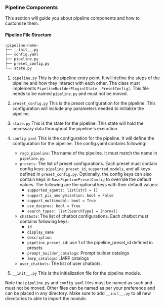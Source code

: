 ### Pipeline Components

This section will guide you about pipeline components and how to customize them.

#### Pipeline File Structure

```sh
<pipeline-name>
├── __init__.py
├── config.yaml
├── pipeline.py
├── preset_config.py
└── state.py
```

1. `pipeline.py`
    This is the pipeline entry point. It will define the steps of the pipeline and how they interact with each other. The class must implements `PipelineBuilderPlugin[State, PresetConfig]`. This file needs to be named `pipeline.py` and must not be moved.

2. `preset_config.py`
    This is the preset configuration for the pipeline. This configuration will include any parameters needed to initialize the pipeline.

3. `state.py`
    This is the state for the pipeline. This state will hold the necessary data throughout the pipeline's execution.

4. `config.yaml`
    This is the configuration for the pipeline. It will define the configuration for the pipeline.
    The config.yaml contains following:
    - `rago_pipeline`: The name of the pipeline. It must match the name in `pipeline.py`.
    - `presets`: The list of preset configurations. Each preset must contain config keys: `pipeline_preset_id`, `supported_models`, and all keys defined in `preset_config.py`. Optionally, the config keys can also contain keys in `BasePipelinePresetConfig` to override the default values. The following are the optional keys with their default values:
      - `supported_agents: list[str] = []`
      - `support_pii_anonymization: bool = False`
      - `support_multimodal: bool = True`
      - `use_docproc: bool = True`
      - `search_types: list[SearchType] = [normal]`
    - `chatbots`: The list of chatbot configurations. Each chatbot must contains following keys:
      - `id`
      - `display_name`
      - `description`
      - `pipeline_preset_id`: use 1 of the pipeline_preset_id defined in presets
      - `prompt_builder_catalogs`: Prompt builder catalogs
      - `lmrp_catalogs`: LMRP catalogs
    - `user_chatbots`: The list of user chatbots.

5. `__init__.py`
    This is the initialization file for the pipeline module.


Note that `pipeline.py` and `config.yaml` files must be named as such and must not be moved.
Other files can be named as per your preference and can be placed in any directory.
Make sure to add `__init__.py` to all new directories to able to import the module.
